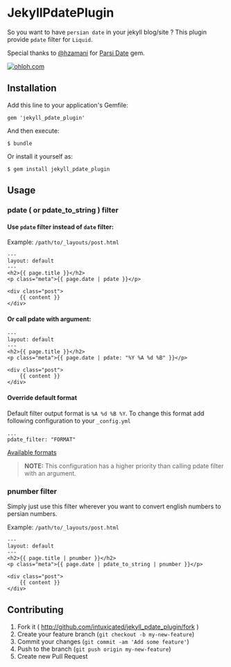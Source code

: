 # JekyllPdatePlugin

So you want to have `persian date` in your jekyll blog/site ? This plugin provide `pdate` filter for `Liquid`.

Special thanks to [@hzamani](https://github.com/hzamani) for [Parsi Date](https://github.com/hzamani/parsi-date) gem.

[![ohloh.com](https://www.ohloh.net/accounts/322550/widgets/account_detailed.gif)](https://www.ohloh.net/accounts/322550?ref=Detailed)

## Installation

Add this line to your application's Gemfile:

    gem 'jekyll_pdate_plugin'

And then execute:

    $ bundle

Or install it yourself as:

    $ gem install jekyll_pdate_plugin

## Usage

### pdate ( or pdate_to_string ) filter

#### Use `pdate` filter instead of `date` filter:

Example: `/path/to/_layouts/post.html`

    ---
    layout: default
    ---
    <h2>{{ page.title }}</h2>
    <p class="meta">{{ page.date | pdate }}</p>

    <div class="post">
        {{ content }}
    </div>

#### Or call pdate with argument:

    ---
    layout: default
    ---
    <h2>{{ page.title }}</h2>
    <p class="meta">{{ page.date | pdate: "%Y %A %d %B" }}</p>

    <div class="post">
        {{ content }}
    </div>

#### Override default format

Default filter output format is `%A %d %B %Y`. To change this format add following configuration to your `_config.yml`

    ...
    pdate_filter: "FORMAT"

[Available formats](http://www.ruby-doc.org/stdlib-1.9.3/libdoc/date/rdoc/DateTime.html#method-i-strftime)

> **NOTE:**
> This configuration has a higher priority than calling pdate filter with an argument.

### pnumber filter

Simply just use this filter wherever you want to convert english numbers to persian numbers.

Example: `/path/to/_layouts/post.html`

    ---
    layout: default
    ---
    <h2>{{ page.title | pnumber }}</h2>
    <p class="meta">{{ page.date | pdate_to_string | pnumber }}</p>

    <div class="post">
        {{ content }}
    </div>

## Contributing

1. Fork it ( http://github.com/intuxicated/jekyll_pdate_plugin/fork )
2. Create your feature branch (`git checkout -b my-new-feature`)
3. Commit your changes (`git commit -am 'Add some feature'`)
4. Push to the branch (`git push origin my-new-feature`)
5. Create new Pull Request
